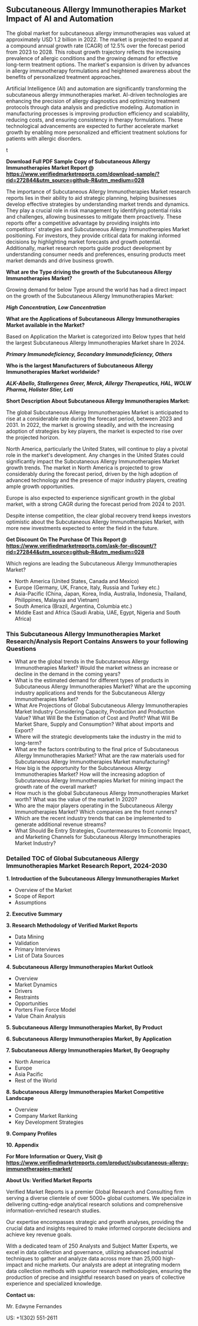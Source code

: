 <h2>Subcutaneous Allergy Immunotherapies Market Impact of AI and Automation</h2><p>The global market for subcutaneous allergy immunotherapies was valued at approximately USD 1.2 billion in 2022. The market is projected to expand at a compound annual growth rate (CAGR) of 12.5% over the forecast period from 2023 to 2028. This robust growth trajectory reflects the increasing prevalence of allergic conditions and the growing demand for effective long-term treatment options. The market's expansion is driven by advances in allergy immunotherapy formulations and heightened awareness about the benefits of personalized treatment approaches.</p><p>Artificial Intelligence (AI) and automation are significantly transforming the subcutaneous allergy immunotherapies market. AI-driven technologies are enhancing the precision of allergy diagnostics and optimizing treatment protocols through data analysis and predictive modeling. Automation in manufacturing processes is improving production efficiency and scalability, reducing costs, and ensuring consistency in therapy formulations. These technological advancements are expected to further accelerate market growth by enabling more personalized and efficient treatment solutions for patients with allergic disorders.</p>t</p><p id="" class=""><strong>Download Full PDF Sample Copy of Subcutaneous Allergy Immunotherapies Market Report @ <a href="https://www.verifiedmarketreports.com/download-sample/?rid=272844&utm_source=github-R&utm_medium=028" target="_blank">https://www.verifiedmarketreports.com/download-sample/?rid=272844&utm_source=github-R&utm_medium=028</a></strong></p><p>The importance of&nbsp;Subcutaneous Allergy Immunotherapies Market research reports lies in their ability to aid strategic planning, helping businesses develop effective strategies by understanding market trends and dynamics. They play a crucial role in risk management by identifying potential risks and challenges, allowing businesses to mitigate them proactively. These reports offer a competitive advantage by providing insights into competitors' strategies and Subcutaneous Allergy Immunotherapies Market positioning. For investors, they provide critical data for making informed decisions by highlighting market forecasts and growth potential. Additionally, market research reports guide product development by understanding consumer needs and preferences, ensuring products meet market demands and drive business growth.</p><p><strong>What are the&nbsp;Type driving the growth of the Subcutaneous Allergy Immunotherapies Market?</strong></p><p id="" class="">Growing demand for below Type around the world has had a direct impact on the growth of the Subcutaneous Allergy Immunotherapies Market:</p><em><strong>High Concentration, Low Concentration</strong></em></p><strong>What are the&nbsp;Applications&nbsp;of Subcutaneous Allergy Immunotherapies Market available in the Market?</strong></p><p id="" class="">Based on Application the Market is categorized into Below types that held the largest Subcutaneous Allergy Immunotherapies Market share In 2024.</p><em><strong>Primary Immunodeficiency, Secondary Immunodeficiency, Others</strong></em></p><strong>Who is the largest Manufacturers of Subcutaneous Allergy Immunotherapies Market worldwide?</strong></p><p><em><strong>ALK-Abello, Stallergenes Greer, Merck, Allergy Therapeutics, HAL, WOLW Pharma, Holister Stier, Leti</strong></em></p><p id="" class=""><strong>Short Description About Subcutaneous Allergy Immunotherapies Market:</strong></p><p>The global Subcutaneous Allergy Immunotherapies Market is anticipated to rise at a considerable rate during the forecast period, between 2023 and 2031. In 2022, the market is growing steadily, and with the increasing adoption of strategies by key players, the market is expected to rise over the projected horizon.</p><p>North America, particularly the United States, will continue to play a pivotal role in the market's development. Any changes in the United States could significantly impact the Subcutaneous Allergy Immunotherapies Market growth trends. The market in North America is projected to grow considerably during the forecast period, driven by the high adoption of advanced technology and the presence of major industry players, creating ample growth opportunities.</p><p>Europe is also expected to experience significant growth in the global market, with a strong CAGR during the forecast period from 2024 to 2031.</p><p>Despite intense competition, the clear global recovery trend keeps investors optimistic about the Subcutaneous Allergy Immunotherapies Market, with more new investments expected to enter the field in the future.</p><p id="" class=""><strong>Get Discount On The Purchase Of This Report @ <a href="https://www.verifiedmarketreports.com/ask-for-discount/?rid=272844&utm_source=github-R&utm_medium=028" target="_blank">https://www.verifiedmarketreports.com/ask-for-discount/?rid=272844&utm_source=github-R&utm_medium=028</a></strong></p>Which regions are leading the Subcutaneous Allergy Immunotherapies Market?</p><ul><li>North America (United States, Canada and Mexico)</li><li>Europe (Germany, UK, France, Italy, Russia and Turkey etc.)</li><li>Asia-Pacific (China, Japan, Korea, India, Australia, Indonesia, Thailand, Philippines, Malaysia and Vietnam)</li><li>South America (Brazil, Argentina, Columbia etc.)</li><li>Middle East and Africa (Saudi Arabia, UAE, Egypt, Nigeria and South Africa)</li></ul><h3 id="" class="">This Subcutaneous Allergy Immunotherapies Market Research/Analysis Report Contains Answers to your following Questions</h3><ul><li>What are the global trends in the Subcutaneous Allergy Immunotherapies Market? Would the market witness an increase or decline in the demand in the coming years?</li><li>What is the estimated demand for different types of products in Subcutaneous Allergy Immunotherapies Market? What are the upcoming industry applications and trends for the Subcutaneous Allergy Immunotherapies Market?</li><li>What Are Projections of Global Subcutaneous Allergy Immunotherapies Market Industry Considering Capacity, Production and Production Value? What Will Be the Estimation of Cost and Profit? What Will Be Market Share, Supply and Consumption? What about imports and Export?</li><li>Where will the strategic developments take the industry in the mid to long-term?</li><li>What are the factors contributing to the final price of Subcutaneous Allergy Immunotherapies Market? What are the raw materials used for Subcutaneous Allergy Immunotherapies Market manufacturing?</li><li>How big is the opportunity for the Subcutaneous Allergy Immunotherapies Market? How will the increasing adoption of Subcutaneous Allergy Immunotherapies Market for mining impact the growth rate of the overall market?</li><li>How much is the global Subcutaneous Allergy Immunotherapies Market worth? What was the value of the market In 2020?</li><li>Who are the major players operating in the Subcutaneous Allergy Immunotherapies Market? Which companies are the front runners?</li><li>Which are the recent industry trends that can be implemented to generate additional revenue streams?</li><li>What Should Be Entry Strategies, Countermeasures to Economic Impact, and Marketing Channels for Subcutaneous Allergy Immunotherapies Market Industry?</li></ul><h3 id="" class="">Detailed TOC of Global Subcutaneous Allergy Immunotherapies Market Research Report, 2024-2030</h3><p id="" class=""><strong>1. Introduction of the Subcutaneous Allergy Immunotherapies Market</strong></p><ul><li>Overview of the Market</li><li>Scope of Report</li><li>Assumptions</li></ul><p id="" class=""><strong>2. Executive Summary</strong></p><p id="" class=""><strong>3. Research Methodology of Verified Market Reports</strong></p><ul><li>Data Mining</li><li>Validation</li><li>Primary Interviews</li><li>List of Data Sources</li></ul><p id="" class=""><strong>4. Subcutaneous Allergy Immunotherapies Market Outlook</strong></p><ul><li>Overview</li><li>Market Dynamics</li><li>Drivers</li><li>Restraints</li><li>Opportunities</li><li>Porters Five Force Model</li><li>Value Chain Analysis</li></ul><p id="" class=""><strong>5. Subcutaneous Allergy Immunotherapies Market, By Product</strong></p><p id="" class=""><strong>6. Subcutaneous Allergy Immunotherapies Market, By Application</strong></p><p id="" class=""><strong>7. Subcutaneous Allergy Immunotherapies Market, By Geography</strong></p><ul><li>North America</li><li>Europe</li><li>Asia Pacific</li><li>Rest of the World</li></ul><p id="" class=""><strong>8. Subcutaneous Allergy Immunotherapies Market Competitive Landscape</strong></p><ul><li>Overview</li><li>Company Market Ranking</li><li>Key Development Strategies</li></ul><p id="" class=""><strong>9. Company Profiles</strong></p><p id="" class=""><strong>10. Appendix</strong></p><p id="" class=""><strong>For More Information or Query, Visit @ <a href="https://www.verifiedmarketreports.com/product/subcutaneous-allergy-immunotherapies-market/" target="_blank">https://www.verifiedmarketreports.com/product/subcutaneous-allergy-immunotherapies-market/</a></strong></p><p id="" class=""><strong>About Us: Verified Market Reports</strong></p><p id="" class="">Verified Market Reports is a premier Global Research and Consulting firm serving a diverse clientele of over 5000+ global customers. We specialize in delivering cutting-edge analytical research solutions and comprehensive information-enriched research studies.</p><p id="" class="">Our expertise encompasses strategic and growth analyses, providing the crucial data and insights required to make informed corporate decisions and achieve key revenue goals.</p><p id="" class="">With a dedicated team of 250 Analysts and Subject Matter Experts, we excel in data collection and governance, utilizing advanced industrial techniques to gather and analyze data across more than 25,000 high-impact and niche markets. Our analysts are adept at integrating modern data collection methods with superior research methodologies, ensuring the production of precise and insightful research based on years of collective experience and specialized knowledge.</p><p id="" class=""><strong>Contact us:</strong></p><p id="" class="">Mr. Edwyne Fernandes</p><p id="" class="">US: +1(302) 551-2611</p>